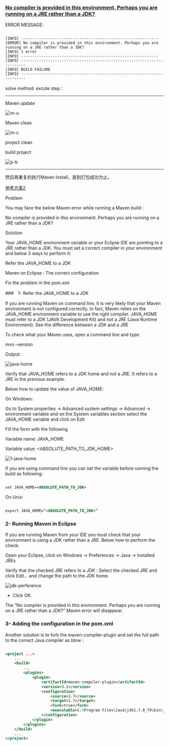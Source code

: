 ### [No compiler is provided in this environment. Perhaps you are running on a JRE rather than a JDK?](http://blog.csdn.net/testcs_dn/article/details/42975411)

ERROR MESSAGE:

```

[INFO] -------------------------------------------------------------  
[ERROR] No compiler is provided in this environment. Perhaps you are running on a JRE rather than a JDK?  
[INFO] 1 error  
[INFO] -------------------------------------------------------------  
[INFO] ------------------------------------------------------------------------  
[INFO] BUILD FAILURE  
[INFO] ------------------------------------------------------------------------  

```

solve method:
  excute step：
  
-----------

  Maven update
  
![m-u](https://github.com/Albatronhenry/UploadFile/blob/master/pic/update%20project.png)

  Maven clean
  
  ![m-c](https://github.com/Albatronhenry/UploadFile/blob/master/pic/maven-clean-install.png)

  project clean
  
  build project
  
  ![p-b](https://github.com/Albatronhenry/UploadFile/blob/master/pic/project.png)
  
------------

然后再重复的执行Maven Install，直到打包成功为止。


[参考方案2](http://roufid.com/no-compiler-is-provided-in-this-environment/)

Problem

You may face the below Maven error while running a Maven build :

No compiler is provided in this environment. Perhaps you are running on a JRE rather than a JDK?

Solution

Your JAVA_HOME environment variable or your Eclipse IDE are pointing to a JRE rather than a JDK. You must set a correct compiler in your environment and below 3 ways to perform it:

Refer the JAVA_HOME to a JDK

Maven on Eclipse : The correct configuration

Fix the problem in the pom.xml

###　1- Refer the JAVA_HOME to a JDK

If you are running Maven on command line, it is very likely that your Maven environment is not configured correctly. In fact, Maven relies on the JAVA_HOME environment variable to use the right compiler. JAVA_HOME must refer to a JDK (JAVA Development Kit) and not a JRE (Java Runtime Environment). See the difference between a JDK and a JRE

To check what your Maven uses, open a command line and type:


mvn –version

Output:

![java-home](https://github.com/Albatronhenry/UploadFile/blob/master/pic/java_home.png)

Verify that JAVA_HOME refers to a JDK home and not a JRE. It refers to a JRE in the previous example.

Below how to update the value of JAVA_HOME:

On Windows:

Go to System properties -> Advanced system settings -> Advanced -> environment variable and on the System variables section select the JAVA_HOME variable and click on Edit

Fill the form with the following

Variable name: JAVA_HOME

Variable value: <ABSOLUTE_PATH_TO_JDK_HOME>

![1-java-home](https://github.com/Albatronhenry/UploadFile/blob/master/pic/1_java_home.png)

If you are using command line you can set the variable before running the build as following:

```xml

set JAVA_HOME=<ABSOLUTE_PATH_TO_JDK>

```

On Unix:

```xml

export JAVA_HOME=”<ABSOLUTE_PATH_TO_JDK>”

```

### 2- Running Maven in Eclipse

If you are running Maven from your IDE you must check that your environment is using a JDK rather than a JRE. Below how to perform the check:

Open your Eclipse, click on Windows -> Preferences -> Java -> Installed JREs

Verify that the checked JRE refers to a JDK : Select the checked JRE and click Edit… and change the path to the JDK home.

![jdk-perference](https://github.com/Albatronhenry/UploadFile/blob/master/pic/jdk-Preferences.png)

* Click OK.

The “No compiler is provided in this environment. Perhaps you are running on a JRE rather than a JDK?” Maven error will disappear.

### 3- Adding the configuration in the pom.xml

Another solution is to fork the maven-compiler-plugin and set the full path to the correct Java compiler as blow :

```xml

<project ...>
	...
	<build>
		...
		<plugins>
			<plugin>
				<artifactId>maven-compiler-plugin</artifactId>
				<version>3.1</version>
				<configuration>
					<source>1.7</source>
					<target>1.7</target>
					<fork>true</fork>
					<executable>C:\Program Files\Java\jdk1.7.0_79\bin\javac</executable>
				</configuration>
			</plugin>
		</plugins>
	</build>
	...
</project>

```
